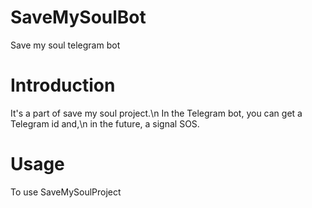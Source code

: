 # **SaveMySoulBot**
Save my soul telegram bot

# **Introduction**
It's a part of save my soul project.\n 
In the Telegram bot, you can get a Telegram id and,\n
in the future, a signal SOS.

# **Usage**
To use SaveMySoulProject
